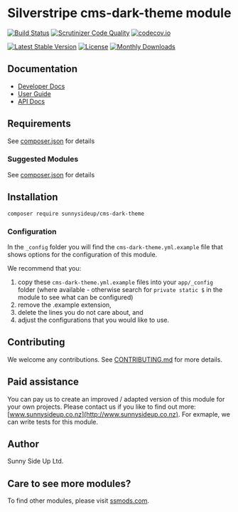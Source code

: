# Silverstripe cms-dark-theme module
[![Build Status](https://travis-ci.org/sunnysideup/silverstripe-cms-dark-theme.svg?branch=master)](https://travis-ci.org/sunnysideup/silverstripe-cms-dark-theme)
[![Scrutinizer Code Quality](https://scrutinizer-ci.com/g/sunnysideup/silverstripe-cms-dark-theme/badges/quality-score.png?b=master)](https://scrutinizer-ci.com/g/sunnysideup/silverstripe-cms-dark-theme/?branch=master)
[![codecov.io](https://codecov.io/github/sunnysideup/silverstripe-cms-dark-theme/coverage.svg?branch=master)](https://codecov.io/github/sunnysideup/silverstripe-cms-dark-theme?branch=master)

[![Latest Stable Version](https://poser.pugx.org/sunnysideup/cms-dark-theme/version)](https://packagist.org/packages/sunnysideup/cms-dark-theme)
[![License](https://poser.pugx.org/sunnysideup/cms-dark-theme/license)](https://packagist.org/packages/sunnysideup/cms-dark-theme)
[![Monthly Downloads](https://poser.pugx.org/sunnysideup/cms-dark-theme/d/monthly)](https://packagist.org/packages/sunnysideup/cms-dark-theme)

## Documentation



 * [Developer Docs](docs/en/INDEX.md)
 * [User Guide](docs/en/userguide.md)
 * [API Docs](http://docs.ssmods.com/sunnysideup/cms-dark-theme/classes.xhtml)


## Requirements



See [composer.json](composer.json) for details


### Suggested Modules



See [composer.json](composer.json) for details


## Installation


```
composer require sunnysideup/cms-dark-theme
```

### Configuration



In the `_config` folder you will find the `cms-dark-theme.yml.example`
file that shows options for the configuration of this module.

We recommend that you:

  1. copy these `cms-dark-theme.yml.example` files into your
`app/_config` folder (where available - otherwise search for `private static $` in the module to see what can be configured)
  2. remove the .example extension,
  3. delete the lines you do not care about, and
  4. adjust the configurations that you would like to use.


## Contributing



We welcome any contributions. See [CONTRIBUTING.md](CONTRIBUTING.md) for more details.

## Paid assistance



You can pay us to create an improved / adapted version of this module for your own projects.  Please contact us if you like to find out more: [www.sunnysideup.co.nz](http://www.sunnysideup.co.nz).  For exmaple, we can write tests for this module.  

## Author



Sunny Side Up Ltd.


## Care to see more modules?

To find other modules, please visit [ssmods.com](http://ssmods.com/).
